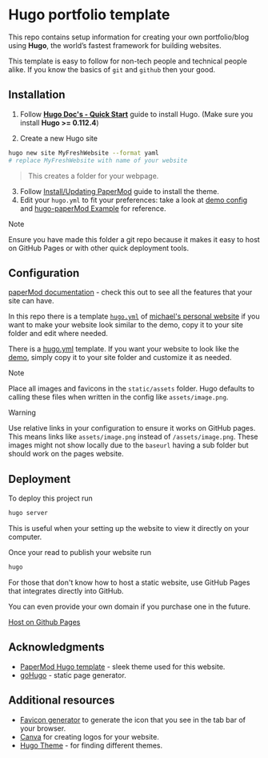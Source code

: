 # Hugo portfolio template

This repo contains setup information for creating your own portfolio/blog using **Hugo**, the world’s fastest framework for building websites.

This template is easy to follow for non-tech people and technical people alike. If you know the basics of `git` and `github` then your good.

## Installation

1. Follow **[Hugo Doc's - Quick Start](https://gohugo.io/getting-started/quick-start/)** guide to install Hugo. (Make sure you install **Hugo >= 0.112.4**)

2. Create a new Hugo site

```bash
hugo new site MyFreshWebsite --format yaml
# replace MyFreshWebsite with name of your website
```

> This creates a folder for your webpage.

3. Follow [Install/Updating PaperMod](https://github.com/adityatelange/hugo-PaperMod/wiki/Installation#installingupdating-papermod) guide to install the theme.
4. Edit your `hugo.yml` to fit your preferences: take a look at [demo config](./hugo.yml) and [hugo-paperMod Example](https://github.com/adityatelange/hugo-PaperMod/tree/exampleSite?tab=readme-ov-file) for reference.

> [!NOTE]
> Ensure you have made this folder a git repo because it makes it easy to host on GitHub Pages or with other quick deployment tools.

## Configuration

[paperMod documentation](https://github.com/adityatelange/hugo-PaperMod/wiki) - check this out to see all the features that your site can have.

In this repo there is a template [`hugo.yml`](hugo.yml) of [michael's personal website](https://michaelforde.com) if you want to make your website look similar to the demo, copy it to your site folder and edit where needed.

There is a [hugo.yml](./hugo.yml) template. If you want your website to look like the [demo](https://mkforde.github.io/hugo-portfolio-demo/), simply copy it to your site folder and customize it as needed.

> [!NOTE]  
> Place all images and favicons in the `static/assets` folder.
> Hugo defaults to calling these files when written in the config like `assets/image.png`.

> [!Warning]
> Use relative links in your configuration to ensure it works on GitHub pages.
> This means links like `assets/image.png` instead of `/assets/image.png`. These images might not show locally due to the `baseurl` having a sub folder but should work on the pages website.

## Deployment

To deploy this project run

```bash
hugo server
```

This is useful when your setting up the website to view it directly on your computer.

Once your read to publish your website run

```bash
hugo
```

For those that don't know how to host a static website, use GitHub Pages that integrates directly into GitHub.

You can even provide your own domain if you purchase one in the future.

[Host on Github Pages](https://gohugo.io/hosting-and-deployment/hosting-on-github/
)

## Acknowledgments

- [PaperMod Hugo template](https://github.com/adityatelange/hugo-PaperMod) - sleek theme used for this website.
- [goHugo](https://gohugo.io/) - static page generator.

## Additional resources

- [Favicon generator](https://favicon.io) to generate the icon that you see in the tab bar of your browser.
- [Canva](https://canva.com) for creating logos for your website.
- [Hugo Theme](https://themes.gohugo.io/) - for finding different themes.
